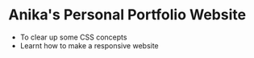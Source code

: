 # Anika's Personal Portfolio Website

- To clear up some CSS concepts 
- Learnt how to make a responsive website
